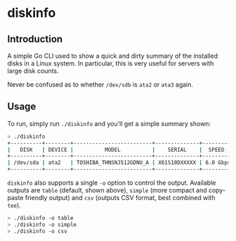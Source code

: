 # diskinfo

## Introduction

A simple Go CLI used to show a quick and dirty summary of the installed disks in a Linux system. In particular, this is very useful for servers with large disk counts.

Never be confused as to whether `/dev/sdb` is `ata2` or `ata3` again.

## Usage

To run, simply run `./diskinfo` and you'll get a simple summary shown:

```bash
> ./diskinfo
+----------+--------+-------------------------+--------------+----------+--------+
|   DISK   | DEVICE |          MODEL          |    SERIAL    |  SPEED   |  SIZE  |
+----------+--------+-------------------------+--------------+----------+--------+
| /dev/sda | ata2   | TOSHIBA_THNSNJ512GDNU_A | X61S10DXXXXX | 6.0 Gbps | 512 GB |
+----------+--------+-------------------------+--------------+----------+--------+
```

`diskinfo` also supports a single `-o` option to control the output. Available outputs are `table` (default, shown above), `simple` (more compact and copy-paste friendly output) and `csv` (outputs CSV format, best combined with `tee`).

```bash
> ./diskinfo -o table
> ./diskinfo -o simple
> ./diskinfo -o csv
```
